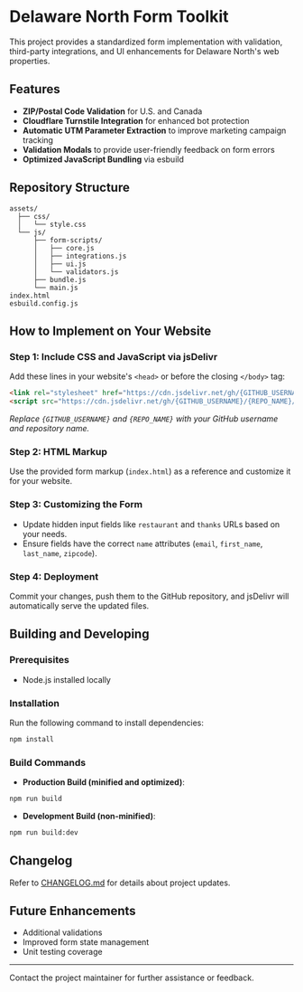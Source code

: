 # Delaware North Form Toolkit

This project provides a standardized form implementation with validation, third-party integrations, and UI enhancements for Delaware North's web properties.

## Features

- **ZIP/Postal Code Validation** for U.S. and Canada
- **Cloudflare Turnstile Integration** for enhanced bot protection
- **Automatic UTM Parameter Extraction** to improve marketing campaign tracking
- **Validation Modals** to provide user-friendly feedback on form errors
- **Optimized JavaScript Bundling** via esbuild

## Repository Structure

```
assets/
  ├── css/
  │   └── style.css
  └── js/
      ├── form-scripts/
      │   ├── core.js
      │   ├── integrations.js
      │   ├── ui.js
      │   └── validators.js
      ├── bundle.js
      └── main.js
index.html
esbuild.config.js
```

## How to Implement on Your Website

### Step 1: Include CSS and JavaScript via jsDelivr

Add these lines in your website's `<head>` or before the closing `</body>` tag:

```html
<link rel="stylesheet" href="https://cdn.jsdelivr.net/gh/{GITHUB_USERNAME}/{REPO_NAME}/assets/css/style.css" />
<script src="https://cdn.jsdelivr.net/gh/{GITHUB_USERNAME}/{REPO_NAME}/assets/js/bundle.js"></script>
```

_Replace `{GITHUB_USERNAME}` and `{REPO_NAME}` with your GitHub username and repository name._

### Step 2: HTML Markup

Use the provided form markup (`index.html`) as a reference and customize it for your website.

### Step 3: Customizing the Form

- Update hidden input fields like `restaurant` and `thanks` URLs based on your needs.
- Ensure fields have the correct `name` attributes (`email`, `first_name`, `last_name`, `zipcode`).

### Step 4: Deployment

Commit your changes, push them to the GitHub repository, and jsDelivr will automatically serve the updated files.

## Building and Developing

### Prerequisites

- Node.js installed locally

### Installation

Run the following command to install dependencies:

```bash
npm install
```

### Build Commands

- **Production Build (minified and optimized)**:

```bash
npm run build
```

- **Development Build (non-minified)**:

```bash
npm run build:dev
```

## Changelog

Refer to [CHANGELOG.md](CHANGELOG.md) for details about project updates.

## Future Enhancements

- Additional validations
- Improved form state management
- Unit testing coverage

---

Contact the project maintainer for further assistance or feedback.
